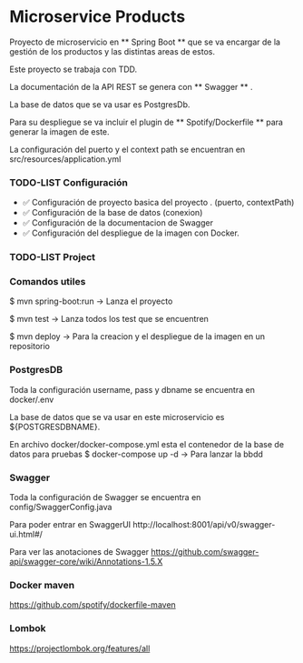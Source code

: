 # Microservice Products

Proyecto de microservicio en ** Spring Boot ** que se va encargar de la gestión de los productos y las distintas areas de estos.

Este proyecto se trabaja con TDD.

La documentación de la API REST se genera con ** Swagger ** .

La base de datos que se va usar es PostgresDb.

Para su despliegue se va incluir el plugin de ** Spotify/Dockerfile ** para generar la imagen de este.

La configuración del puerto y el context path se encuentran en src/resources/application.yml


### TODO-LIST Configuración
- ✅ Configuración de proyecto basica del proyecto . (puerto, contextPath)
- ✅ Configuración de la base de datos (conexion)
- ✅ Configuración de la documentacion de Swagger
- ✅ Configuración del despliegue de la imagen con Docker.

### TODO-LIST Project

### Comandos utiles

$ mvn spring-boot:run -> Lanza el proyecto 

$ mvn test -> Lanza todos los test que se encuentren

$ mvn deploy -> Para la creacion y el despliegue de la imagen en un repositorio

### PostgresDB

Toda la configuración username, pass y dbname se encuentra en docker/.env

La base de datos que se va usar en este microservicio es ${POSTGRESDBNAME}.

En archivo docker/docker-compose.yml esta el contenedor de la base de datos para pruebas 
    $ docker-compose up -d -> Para lanzar la bbdd

### Swagger

Toda la configuración de Swagger se encuentra en config/SwaggerConfig.java

Para poder entrar en SwaggerUI 
    http://localhost:8001/api/v0/swagger-ui.html#/

Para ver las anotaciones de Swagger
    https://github.com/swagger-api/swagger-core/wiki/Annotations-1.5.X

### Docker maven

https://github.com/spotify/dockerfile-maven

### Lombok

https://projectlombok.org/features/all
